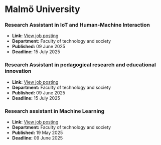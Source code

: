# Malmö University

### Research Assistant in IoT and Human-Machine Interaction
- **Link:** [View job posting](https://web103.reachmee.com/ext/I005/1015/job?site=7&lang=UK&validator=e5819a4704cd849685049472c0c17895&job_id=4094)
- **Department:** Faculty of technology and society
- **Published:** 09 June 2025
- **Deadline:** 15 July 2025

### Research Assistant in pedagogical research and educational innovation
- **Link:** [View job posting](https://web103.reachmee.com/ext/I005/1015/job?site=7&lang=UK&validator=e5819a4704cd849685049472c0c17895&job_id=4097)
- **Department:** Faculty of technology and society
- **Published:** 09 June 2025
- **Deadline:** 15 July 2025

### Research assistant in Machine Learning
- **Link:** [View job posting](https://web103.reachmee.com/ext/I005/1015/job?site=7&lang=UK&validator=e5819a4704cd849685049472c0c17895&job_id=4066)
- **Department:** Faculty of technology and society
- **Published:** 19 May 2025
- **Deadline:** 09 June 2025

